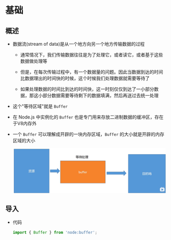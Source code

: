 # 基础

## 概述

+ 数据流(stream of data)是从一个地方向另一个地方传输数据的过程

  + 通常情况下，我们传输数据往往是为了处理它，或者读它，或者基于这些数据做处理等

  + 但是，在每次传输过程中，有一个数据量的问题。因此当数据到达的时间比数据理出的时间快的时候，这个时候我们处理数据就需要等待了

  + 如果处理数据的时间比到达的时间快，这一时刻仅仅到达了一小部分数据，那这小部分数据需要等待剩下的数据填满，然后再送过去统一处理

+ 这个"等待区域"就是 `Buffer`

+ 在 Node.js 中实例化的 `Buffer` 也是专门用来存放二进制数据的缓冲区，存在于V8内存外

+ 一个 `Buffer` 可以理解成开辟的一块内存区域，`Buffer` 的大小就是开辟的内存区域的大小

  ![buffer](images/buffer.jpg)

## 导入

+ 代码

  ```js
  import { Buffer } from 'node:buffer';
  ```
